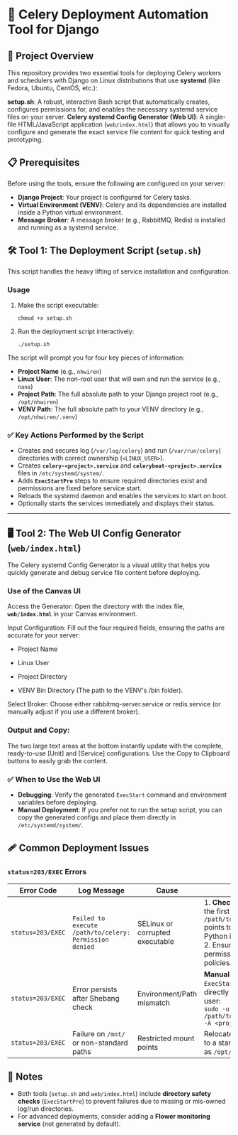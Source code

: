 # 🤖 Celery Deployment Automation Tool for Django

## 🚀 Project Overview

This repository provides two essential tools for deploying Celery workers and schedulers with Django on Linux distributions that use **systemd** (like Fedora, Ubuntu, CentOS, etc.):

**setup.sh**: A robust, interactive Bash script that automatically creates, configures permissions for, and enables the necessary systemd service files on your server.
**Celery systemd Config Generator (Web UI)**: A single-file HTML/JavaScript application (`web/index.html`) that allows you to visually configure and generate the exact service file content for quick testing and prototyping.

## 📋 Prerequisites

Before using the tools, ensure the following are configured on your server:

- **Django Project**: Your project is configured for Celery tasks.
- **Virtual Environment (VENV)**: Celery and its dependencies are installed inside a Python virtual environment.
- **Message Broker**: A message broker (e.g., RabbitMQ, Redis) is installed and running as a systemd service.

## 🛠️ Tool 1: The Deployment Script (`setup.sh`)

This script handles the heavy lifting of service installation and configuration.

### Usage

1. Make the script executable:

   ```
   chmod +x setup.sh
   ```

2. Run the deployment script interactively:

   ```
   ./setup.sh
   ```

The script will prompt you for four key pieces of information:

- **Project Name** (e.g., `nhwiren`)
- **Linux User**: The non-root user that will own and run the service (e.g., `nana`)
- **Project Path**: The full absolute path to your Django project root (e.g., `/opt/nhwiren`)
- **VENV Path**: The full absolute path to your VENV directory (e.g., `/opt/nhwiren/.venv`)

### ✅ Key Actions Performed by the Script

- Creates and secures log (`/var/log/celery`) and run (`/var/run/celery`) directories with correct ownership (`<LINUX_USER>`).
- Creates **`celery-<project>.service`** and **`celerybeat-<project>.service`** files in `/etc/systemd/system/`.
- Adds **`ExecStartPre`** steps to ensure required directories exist and permissions are fixed before service start.
- Reloads the systemd daemon and enables the services to start on boot.
- Optionally starts the services immediately and displays their status.

---

## 🖥️ Tool 2: The Web UI Config Generator (`web/index.html`)

The Celery systemd Config Generator is a visual utility that helps you quickly generate and debug service file content before deploying.

### Use of the Canvas UI

Access the Generator: Open the directory with the index file,
**`web/index.html`** in your Canvas environment.

Input Configuration: Fill out the four required fields, ensuring the paths are accurate for your server:

- Project Name

- Linux User

- Project Directory

- VENV Bin Directory (The path to the VENV's /bin folder).

Select Broker: Choose either rabbitmq-server.service or redis.service (or manually adjust if you use a different broker).

### Output and Copy:

The two large text areas at the bottom instantly update with the complete, ready-to-use [Unit] and [Service] configurations.
Use the Copy to Clipboard buttons to easily grab the content.

### ✅ When to Use the Web UI

- **Debugging**: Verify the generated `ExecStart` command and environment variables before deploying.
- **Manual Deployment**: If you prefer not to run the setup script, you can copy the generated configs and place them directly in `/etc/systemd/system/`.

## 🩹 Common Deployment Issues

### `status=203/EXEC` Errors

| Error Code        | Log Message                                            | Cause                           | Resolution                                                                                                                                                                       |
| ----------------- | ------------------------------------------------------ | ------------------------------- | -------------------------------------------------------------------------------------------------------------------------------------------------------------------------------- |
| `status=203/EXEC` | `Failed to execute /path/to/celery: Permission denied` | SELinux or corrupted executable | 1. **Check Shebang**: Verify the first line of `/path/to/.venv/bin/celery` points to the correct Python interpreter. <br> 2. Ensure SELinux is permissive or configure policies. |
| `status=203/EXEC` | Error persists after Shebang check                     | Environment/Path mismatch       | **Manual Test**: Run the `ExecStart` command directly as the service user: <br> `sudo -u <user> /path/to/.venv/bin/celery -A <project> worker`                                   |
| `status=203/EXEC` | Failure on `/mnt/` or non-standard paths               | Restricted mount points         | Relocate the project/venv to a standard location such as `/opt/` or `/srv/`.                                                                                                     |

## 📌 Notes

- Both tools (`setup.sh` and `web/index.html`) include **directory safety checks** (`ExecStartPre`) to prevent failures due to missing or mis-owned log/run directories.
- For advanced deployments, consider adding a **Flower monitoring service** (not generated by default).
